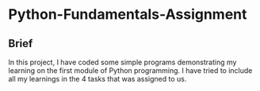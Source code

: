 # Python-Fundamentals-Assignment
## Brief

In this project, I have coded some simple programs demonstrating my learning on the first module of Python programming.
I have tried to include all my learnings in the 4 tasks that was assigned to us.
